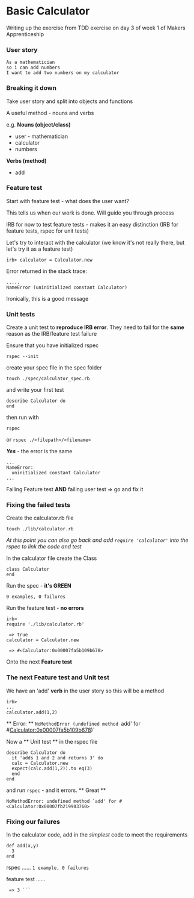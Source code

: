 # Basic Calculator
Writing up the exercise from TDD exercise on day 3 of week 1 of Makers Apprenticeship

### User story
```
As a mathematician
so i can add numbers
I want to add two numbers on my calculator
```

### Breaking it down

Take user story and split into objects and functions

A useful method - nouns and verbs

e.g.
**Nouns (object/class)**
* user - mathematician
* calculator
* numbers

**Verbs (method)**
* add

### Feature test

Start with feature test - what does the user want?

This tells us when our work is done.  Will guide you through process

IRB for now to test feature tests - makes it an easy distinction (IRB for feature tests, rspec for unit tests)

Let's try to interact with the calculator (we know it's not really there, but let's try it as a feature test)

```
irb> calculator = Calculator.new
```

Error returned in the stack trace:
```
.....
NameError (uninitialized constant Calculator)
```

Ironically, this is a good message

### Unit tests

Create a unit test to **reproduce IRB error**.  They need to fail for the **same** reason as the IRB/feature test failure

Ensure that you have initialized rspec

```
rspec --init
```

create your spec file in the spec folder
```
touch ./spec/calculator_spec.rb
```

and write your first test

```
describe Calculator do
end
```

then run with
```
rspec
```

or `rspec ./<filepath>/<filename>`

**_Yes_** - the error is the same

```
...
NameError:
  uninitialized constant Calculator
...
  ```

Failing Feature test **AND** failing user test => go and fix it

### Fixing the failed tests

Create the calculator.rb file

```
touch ./lib/calculator.rb
 ```

 _At this point you can also go back and add `require 'calculator'` into the rspec to link the code and test_

 In the calculator file create the Class

 ```
 class Calculator
 end
 ```

 Run the spec - **it's GREEN**
 ```
 0 examples, 0 failures
 ```

 Run the feature test - **no errors**

 ```
 irb>
 require './lib/calculator.rb'

  => true
 calculator = Calculator.new

  => #<Calculator:0x00007fa5b109b678>
 ```

 Onto the next **Feature test**

### The next Feature test and Unit test

We have an 'add' **verb** in the user story so this will be a method

 ```
 irb>
 ...
 calculator.add(1,2)
 ```

 ** Error: ** `NoMethodError (undefined method `add' for #<Calculator:0x00007fa5b109b678>)`

 Now a ** Unit test ** in the rspec file

 ```
 describe Calculator do
   it 'adds 1 and 2 and returns 3' do
   calc = Calculator.new
   expect(calc.add(1,2)).to eq(3)
   end
 end
 ```

 and run `rspec` - and it errors.  ** Great **

 ```
 NoMethodError: undefined method `add' for #<Calculator:0x00007fb219903760>
```

### Fixing our failures

In the calculator code, add in the _simplest_ code to meet the requirements

```
def add(x,y)
  3
end
```

rspec ...... ` 1 example, 0 failures `

feature test ......
``` 2.5.1 :005 > calculator.add(1,2)
 => 3 ```

 
